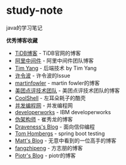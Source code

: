 # study-note
java的学习笔记  



**优秀博客收藏**

- [TiDB博客](https://pingcap.com/blog-cn/) - TiDB官网的博客
- [阿里中间件](http://jm.taobao.org/) - 阿里中间件团队博客
- [Tim Yang](https://timyang.net/) - 后端技术 by Tim Yang
- [许令波](https://github.com/xulingbo/xulingbo.github.io/issues/) - 许令波的Issue
- [martinfowler](https://martinfowler.com/) - martin fowler的博客
- [美团点评技术团队](https://tech.meituan.com/) - 美团点评技术团队的博客
- [CoolShell](https://coolshell.cn/) - 左耳朵耗子的酷壳
- [并发编程网](http://ifeve.com/concurrency-site/) - 并发编程网
- [developerworks](https://www.ibm.com/developerworks/cn/) - IBM developerworks
- [伪架构师](https://blog.fleeto.us/) - 崔秀龙的博客
- [Draveness's Blog](https://draveness.me/) - 面向信仰编程
- [Tom Hombergs](https://github.com/thombergs/code-examples/tree/master/spring-boot/spring-boot-testing) - spring boot testing
- [Matt's Blog](https://matt33.com/) - 无意中看到的一位高手的博客
- [fangzhipeng](https://www.fangzhipeng.com/) - 方志朋的博客
- [Piotr's Blog](https://piotrminkowski.wordpress.com/) - piotr的博客
